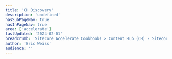 ```yaml
---
title: 'CH Discovery'
description: 'undefined'
hasSubPageNav: true
hasInPageNav: true
area: ['accelerate']
lastUpdated: '2024-02-01'
breadcrumb: 'Sitecore Accelerate Cookbooks > Content Hub (CH) - Sitecore Recipes > CH Pre-Development'
author: 'Eric Weiss'
audience: ''
---
```


